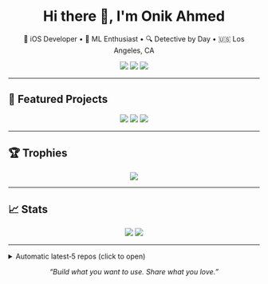 <h1 align="center">Hi there 👋, I'm Onik Ahmed</h1>
<p align="center">
  🚀 iOS Developer • 🧠 ML Enthusiast • 🔍 Detective by Day • 🇺🇸 Los Angeles, CA
</p>

<p align="center">
  <a href="https://github.com/onikahmed"><img src="https://img.shields.io/github/followers/onikahmed?label=GitHub&style=social"></a>
  <a href="https://www.linkedin.com/in/yourprofile"><img src="https://img.shields.io/badge/LinkedIn-0077B5?style=flat&logo=linkedin&logoColor=white"></a>
  <a href="mailto:your@email.com"><img src="https://img.shields.io/badge/Email-D14836?style=flat&logo=gmail&logoColor=white"></a>
</p>

---

## 🚀 Featured Projects  
<!-- Pinned repos update automatically if you pin/unpin in GitHub UI -->
<p align="center">
  <img src="https://github-readme-stats.vercel.app/api/pin/?username=onikahmed&repo=SpikLex&theme=react" />
  <img src="https://github-readme-stats.vercel.app/api/pin/?username=onikahmed&repo=Cancer-Classifier&theme=react" />
  <img src="https://github-readme-stats.vercel.app/api/pin/?username=onikahmed&repo=Onik-Knows-It-All&theme=react" />
</p>

---

## 🏆 Trophies
<p align="center">
  <img src="https://github-profile-trophy.vercel.app/?username=onikahmed&theme=flat&title=Repositories,Stars,Commits,PullRequest,Issues" />
</p>

---

## 📈 Stats
<p align="center">
  <img src="https://github-readme-stats.vercel.app/api?username=onikahmed&show_icons=true&theme=react" />  
  <img src="https://github-readme-streak-stats.herokuapp.com/?user=onikahmed&theme=react" />
</p>

---

<details>
<summary>Automatic latest‑5 repos (click to open)</summary>

<!-- THIS SECTION IS AUTO‑GENERATED BY GITHUB ACTION; DO NOT EDIT -->
<!-- latest_repos starts -->
<!-- latest_repos ends -->

</details>

<p align="center"><em>“Build what you want to use. Share what you love.”</em></p>
